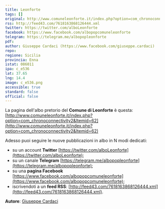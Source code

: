 ```yaml
---
title: Leonforte
tags: []
original: http://www.comuneleonforte.it/index.php?option=com_chronoconnectivity2&Itemid=62
rss: http://feed43.com/7618163868126444.xml
twitter: https://twitter.com/alboLeonforte
facebook: https://www.facebook.com/albopopcomuneleonforte
telegram: https://telegram.me/albopopleonforte
pdf: 
author: Giuseppe Cardaci (https://www.facebook.com/giuseppe.cardaci)
repo: 
regione: Sicilia
provincia: Enna
istat: 086011
ipa: c_e536
lat: 37.65
lng: 14.4
image: c_e536.png
accessible: true
standard: false
official: false
---
```


La pagina dell'albo pretorio del **Comune di Leonforte** è questa: [http://www.comuneleonforte.it/index.php?option=com_chronoconnectivity2&Itemid=62](http://www.comuneleonforte.it/index.php?option=com_chronoconnectivity2&Itemid=62)

Adesso puoi seguire le nuove pubblicazioni in albo in N modi dedicati:

 * su un account **Twitter** [https://twitter.com/alboLeonforte](https://twitter.com/alboLeonforte);
 * su un canale **Telegram** [https://telegram.me/albopopleonforte](https://telegram.me/albopopleonforte);
 * su una **pagina Facebook** [https://www.facebook.com/albopopcomuneleonforte](https://www.facebook.com/albopopcomuneleonforte);
 * iscrivendoti a un **feed RSS**: [http://feed43.com/7618163868126444.xml](http://feed43.com/7618163868126444.xml).

**Autore**: [Giuseppe Cardaci](https://www.facebook.com/giuseppe.cardaci)
